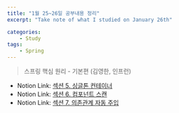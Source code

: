 ```yaml
---
title: "1월 25~26일 공부내용 정리"
excerpt: "Take note of what I studied on January 26th"

categories:    
    - Study
tags:
    - Spring
---
```

>스프링 핵심 원리 - 기본편 (김영한, 인프런)
 * Notion Link: [섹션 5. 싱글톤 컨테이너](https://funny-gourd-490.notion.site/cc6e9f0f1e6a479386d45a3154006dda)
 * Notion Link: [섹션 6. 컴포넌트 스캔](https://funny-gourd-490.notion.site/73ea06ad205e45329124c01199cdca5a)
 * Notion Link: [섹션 7. 의존관계 자동 주입](https://funny-gourd-490.notion.site/18214d0fbb174cfb8215facf13f1b67e)
 
